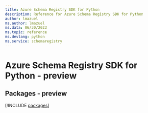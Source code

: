 ```yaml
---
title: Azure Schema Registry SDK for Python
description: Reference for Azure Schema Registry SDK for Python
author: lmazuel
ms.author: lmazuel
ms.data: 06/30/2023
ms.topic: reference
ms.devlang: python
ms.service: schemaregistry
---
```

# Azure Schema Registry SDK for Python - preview
## Packages - preview
[!INCLUDE [packages](schema-registry-index.md)]